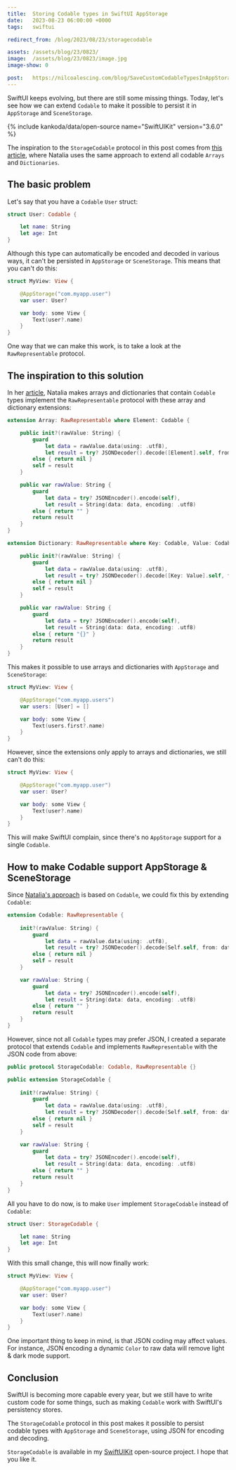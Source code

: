 ```yaml
---
title:  Storing Codable types in SwiftUI AppStorage
date:   2023-08-23 06:00:00 +0000
tags:   swiftui

redirect_from: /blog/2023/08/23/storagecodable

assets: /assets/blog/23/0823/
image:  /assets/blog/23/0823/image.jpg
image-show: 0

post:   https://nilcoalescing.com/blog/SaveCustomCodableTypesInAppStorageOrSceneStorage/
---
```


SwiftUI keeps evolving, but there are still some missing things. Today, let's see how we can extend `Codable` to make it possible to persist it in `AppStorage` and `SceneStorage`.

{% include kankoda/data/open-source name="SwiftUIKit" version="3.6.0" %}

The inspiration to the `StorageCodable` protocol in this post comes from [this article]({{page.post}}), where Natalia uses the same approach to extend all codable `Arrays` and `Dictionaries`.


## The basic problem

Let's say that you have a `Codable` `User` struct:

```swift
struct User: Codable {

    let name: String
    let age: Int
}
```

Although this type can automatically be encoded and decoded in various ways, it can't be persisted in `AppStorage` or `SceneStorage`. This means that you can't do this:

```swift
struct MyView: View {

    @AppStorage("com.myapp.user")
    var user: User?

    var body: some View {
        Text(user?.name)
    }
}
```

One way that we can make this work, is to take a look at the `RawRepresentable` protocol.


## The inspiration to this solution

In her [article]({{page.post}}), Natalia makes arrays and dictionaries that contain `Codable` types implement the `RawRepresentable` protocol with these array and dictionary extensions:

```swift
extension Array: RawRepresentable where Element: Codable {

    public init?(rawValue: String) {
        guard
            let data = rawValue.data(using: .utf8),
            let result = try? JSONDecoder().decode([Element].self, from: data)
        else { return nil }
        self = result
    }

    public var rawValue: String {
        guard
            let data = try? JSONEncoder().encode(self),
            let result = String(data: data, encoding: .utf8)
        else { return "" }
        return result
    }
}

extension Dictionary: RawRepresentable where Key: Codable, Value: Codable {

    public init?(rawValue: String) {
        guard
            let data = rawValue.data(using: .utf8),
            let result = try? JSONDecoder().decode([Key: Value].self, from: data)
        else { return nil }
        self = result
    }

    public var rawValue: String {
        guard
            let data = try? JSONEncoder().encode(self),
            let result = String(data: data, encoding: .utf8)
        else { return "{}" }
        return result
    }
}
```

This makes it possible to use arrays and dictionaries with `AppStorage` and `SceneStorage`:

```swift
struct MyView: View {

    @AppStorage("com.myapp.users")
    var users: [User] = []

    var body: some View {
        Text(users.first?.name)
    }
}
```

However, since the extensions only apply to arrays and dictionaries, we still can't do this:

```swift
struct MyView: View {

    @AppStorage("com.myapp.user")
    var user: User?

    var body: some View {
        Text(user?.name)
    }
}
```

This will make SwiftUI complain, since there's no `AppStorage` support for a single `Codable`.


## How to make Codable support AppStorage & SceneStorage

Since [Natalia's approach]({{page.post}}) is based on `Codable`, we could fix this by extending `Codable`:

```swift
extension Codable: RawRepresentable {
    
    init?(rawValue: String) {
        guard
            let data = rawValue.data(using: .utf8),
            let result = try? JSONDecoder().decode(Self.self, from: data)
        else { return nil }
        self = result
    }

    var rawValue: String {
        guard
            let data = try? JSONEncoder().encode(self),
            let result = String(data: data, encoding: .utf8)
        else { return "" }
        return result
    }
}
```

However, since not all `Codable` types may prefer JSON, I created a separate protocol that extends `Codable` and implements `RawRepresentable` with the JSON code from above:

```swift
public protocol StorageCodable: Codable, RawRepresentable {}

public extension StorageCodable {
    
    init?(rawValue: String) {
        guard
            let data = rawValue.data(using: .utf8),
            let result = try? JSONDecoder().decode(Self.self, from: data)
        else { return nil }
        self = result
    }

    var rawValue: String {
        guard
            let data = try? JSONEncoder().encode(self),
            let result = String(data: data, encoding: .utf8)
        else { return "" }
        return result
    }
}
```

All you have to do now, is to make `User` implement `StorageCodable` instead of `Codable`:

```swift
struct User: StorageCodable {

    let name: String
    let age: Int
}
```

With this small change, this will now finally work:

```swift
struct MyView: View {

    @AppStorage("com.myapp.user")
    var user: User?

    var body: some View {
        Text(user?.name)
    }
}
```

One important thing to keep in mind, is that JSON coding may affect values. For instance, JSON encoding a dynamic `Color` to raw data will remove light & dark mode support.


## Conclusion

SwiftUI is becoming more capable every year, but we still have to write custom code for some things, such as making `Codable` work with SwiftUI's persistency stores. 

The `StorageCodable` protocol in this post makes it possible to persist codable types with `AppStorage` and `SceneStorage`, using JSON for encoding and decoding. 

`StorageCodable` is available in my [SwiftUIKit]({{project-version}}) open-source project. I hope that you like it.